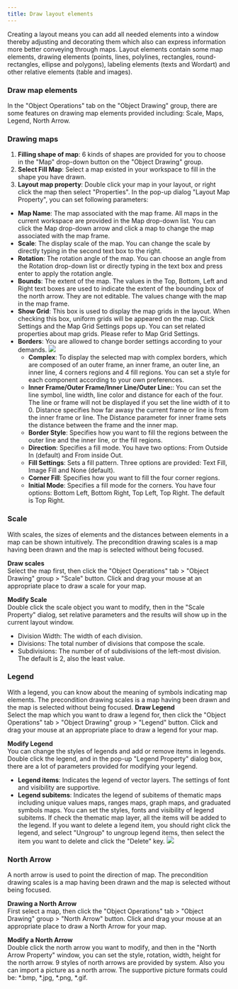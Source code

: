 ```yaml
---
title: Draw layout elements
---
```

Creating a layout means you can add all needed elements into a window thereby adjusting and decorating them which also can express information more better conveying through maps. Layout elements contain some map elements, drawing elements (points, lines, polylines, rectangles, round-rectangles, ellipse and polygons), labeling elements (texts and Wordart) and other relative elements (table and images).
  
### Draw map elements   

In the "Object Operations" tab on the "Object Drawing" group, there are some features on drawing map elements provided including: Scale, Maps, Legend, North Arrow.


### Drawing maps    

1. **Filling shape of map**: 6 kinds of shapes are provided for you to choose in the "Map" drop-down button on the "Object Drawing" group.
2. **Select Fill Map**: Select a map existed in your workspace to fill in the shape you have drawn.
3. **Layout map property**: Double click your map in your layout, or right click the map then select "Properties". In the pop-up dialog "Layout Map Property", you can set following parameters:
 - **Map Name**: The map associated with the map frame. All maps in the current workspace are provided in the Map drop-down list. You can click the Map drop-down arrow and click a map to change the map associated with the map frame. 
 - **Scale**:  The display scale of the map. You can change the scale by directly typing in the second text box to the right. 
 - **Rotation**: The rotation angle of the map. You can choose an angle from the Rotation drop-down list or directly typing in the text box and press enter to apply the rotation angle.  
 - **Bounds**:  The extent of the map. The values in the Top, Bottom, Left and Right text boxes are used to indicate the extent of the bounding box of the north arrow. They are not editable. The values change with the map in the map frame. 
 - **Show Grid**: This box is used to display the map grids in the layout. When checking this box, uniform grids will be appeared on the map. Click Settings and the Map Grid Settings pops up. You can set related properties about map grids. Please refer to Map Grid Settings. 
 - **Borders**: You are allowed to change border settings according to your demands.
   ![](img/NoBorder.png) 
 	 - **Complex**: To display the selected map with complex borders, which are composed of an outer frame, an inner frame, an outer line, an inner line, 4 corners regions and 4 fill regions. You can set a style for each component according to your own preferences. 	  
 	 - **Inner Frame/Outer Frame/Inner Line/Outer Line:**: You can set the line symbol, line width, line color and distance for each of the four. The line or frame will not be displayed if you set the line width of it to 0. Distance specifies how far awasy the current frame or line is from the inner frame or line. The Distance parameter for inner frame sets the distance between the frame and the inner map.  
 	 - **Border Style**: Specifies how you want to fill the regions between the outer line and the inner line, or the fill regions.   
 	 -   **Direction**: Specifies a fill mode. You have two options: From Outside In (default) and From inside Out.  
 	 -   **Fill Settings**: Sets a fill pattern. Three options are provided: Text Fill, Image Fill and None (default). 
 	 - **Corner Fill**: Specifies how you want to fill the four corner regions. 
 	 - **Initial Mode**: Specifies a fill mode for the corners. You have four options: Bottom Left, Bottom Right, Top Left, Top Right. The default is Top Right.
 	   
### Scale    
  
With scales, the sizes of elements and the distances between elements in a map can be shown intuitively. The precondition drawing scales is a map having been drawn and the map is selected without being focused.
  
**Draw scales**  
Select the map first, then click the "Object Operations" tab > "Object Drawing" group > "Scale" button. Click and drag your mouse at an appropriate place to draw a scale for your map.
  
**Modify Scale**  
Double click the scale object you want to modify, then in the "Scale Property" dialog, set relative parameters and the results will show up in the current layout window.
 
- Division Width: The width of each division.  
- Divisions: The total number of divisions that compose the scale. 
- Subdivisions: The number of of subdivisions of the left-most division. The default is 2, also the least value. 

### Legend
  
  With a legend, you can know about the meaning of symbols indicating map elements. The precondition drawing scales is a map having been drawn and the map is selected without being focused.
**Draw Legend**  
Select the map which you want to draw a legend for, then click the "Object Operations" tab > "Object Drawing" group > "Legend" button. Click and drag your mouse at an appropriate place to draw a legend for your map.
   
**Modify Legend**   
You can change the styles of legends and add or remove items in legends. Double click the legend, and in the pop-up "Legend Property" dialog box, there are a lot of parameters provided for modifying your legend.
  
- **Legend items**: Indicates the legend of vector layers. The settings of font and visibility are supportive.
- **Legend subitems**: Indicates the legend of subitems of thematic maps including unique values maps, ranges maps, graph maps, and graduated symbols maps. You can set the styles, fonts and visibility of legend subitems. If check the thematic map layer, all the items will be added to the legend. If you want to delete a legend item, you should right click the legend, and select "Ungroup" to ungroup legend items, then select the item you want to delete and click the "Delete" key.
   ![](img/Legendtem.png) 
  
### North Arrow  
  
A north arrow is used to point the direction of map. The precondition drawing scales is a map having been drawn and the map is selected without being focused.
  
**Drawing a North Arrow**  
First select a map, then click the "Object Operations" tab > "Object Drawing" group > "North Arrow" button. Click and drag your mouse at an appropriate place to draw a North Arrow for your map.
   
**Modify a North Arrow**    
Double click the north arrow you want to modify, and then in the "North Arrow Property" window, you can set the style, rotation, width, height for the north arrow. 
9 styles of north arrows are provided by system. Also you can import a picture as a north arrow. The supportive picture formats could be:  *.bmp, *.jpg, *.png, *.gif.


  

 




  